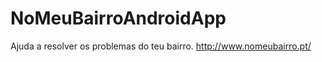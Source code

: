 NoMeuBairroAndroidApp
=====================
Ajuda a resolver os problemas do teu bairro.
http://www.nomeubairro.pt/

